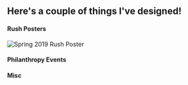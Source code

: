 ## Here's a couple of things I've designed!  

#### Rush Posters  
![Spring 2019 Rush Poster](https://i.imgur.com/gdG2WEw.jpg)  

#### Philanthropy Events  

#### Misc  
